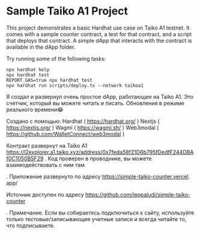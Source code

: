 # Sample Taiko A1 Project

This project demonstrates a basic Hardhat use case on Taiko A1 testnet. It comes with a sample counter contract, a test for that contract, and a script that deploys that contract. A simple dApp that interacts with the contract is available in the dApp folder.

Try running some of the following tasks:

```shell
npx hardhat help
npx hardhat test
REPORT_GAS=true npx hardhat test
npx hardhat run scripts/deploy.ts --network taikoa1
```
Я создал и развернул очень простое dApp, работающее на Taiko A1. Это счетчик, который вы можете читать и писать. Обновления в режиме реального времени😂 

Создано с помощью: 
Hardhat ( https://hardhat.org/ ) Nextjs ( https://nextjs.org/ ) Wagmi ( https://wagmi.sh/ ) Web3modal ( https://github.com/WalletConnect/web3modal )

 Контракт развернут на Taiko A1 
https://l2explorer.a1.taiko.xyz/address/0x7feda58f21D6b795fDedfF244DBAf0C1050B5F29 
. Код проверен в проводнике, вы можете взаимодействовать с ним там

 . Приложение развернуто по адресу 
https://simple-taiko-counter.vercel. app/ 

Источник доступен по адресу 
https://github.com/leppaludi/simple-taiko-counter 

. Примечание. Если вы собираетесь подключиться к сайту, используйте только тестовые/записывающие учетные записи и всегда читайте то, что подписываете.
